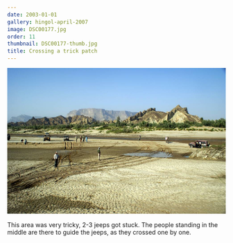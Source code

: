 ```yaml
---
date: 2003-01-01
gallery: hingol-april-2007
image: DSC00177.jpg
order: 11
thumbnail: DSC00177-thumb.jpg
title: Crossing a trick patch
---
```


![Crossing a trick patch](./DSC00177.jpg)

This area was very tricky, 2-3 jeeps got stuck. The people standing in the middle are there to guide the jeeps, as they crossed one by one.